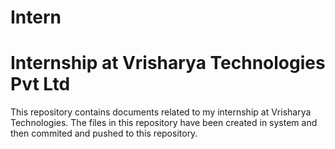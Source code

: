 # Intern

# Internship at Vrisharya Technologies Pvt Ltd

This repository contains documents related to my internship at Vrisharya Technologies.
The files in this repository have been created in system and then commited and pushed to this repository.
